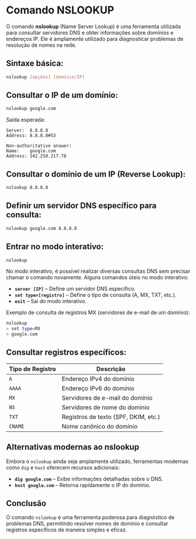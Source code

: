 # Comando NSLOOKUP

O comando **nslookup** (Name Server Lookup) é uma ferramenta utilizada para consultar servidores DNS e obter informações sobre domínios e endereços IP. Ele é amplamente utilizado para diagnosticar problemas de resolução de nomes na rede.

## Sintaxe básica:
```bash
nslookup [opções] [domínio/IP]
```

## Consultar o IP de um domínio:
```bash
nslookup google.com
```
Saída esperada:
```
Server:  8.8.8.8
Address: 8.8.8.8#53

Non-authoritative answer:
Name:    google.com
Address: 142.250.217.78
```

## Consultar o domínio de um IP (Reverse Lookup):
```bash
nslookup 8.8.8.8
```

## Definir um servidor DNS específico para consulta:
```bash
nslookup google.com 8.8.8.8
```

## Entrar no modo interativo:
```bash
nslookup
```
No modo interativo, é possível realizar diversas consultas DNS sem precisar chamar o comando novamente. Alguns comandos úteis no modo interativo:
- **`server [IP]`** – Define um servidor DNS específico.
- **`set type=[registro]`** – Define o tipo de consulta (A, MX, TXT, etc.).
- **`exit`** – Sai do modo interativo.

Exemplo de consulta de registros MX (servidores de e-mail de um domínio):
```bash
nslookup
> set type=MX
> google.com
```

## Consultar registros específicos:
| Tipo de Registro | Descrição |
|-----------------|------------|
| `A` | Endereço IPv4 do domínio |
| `AAAA` | Endereço IPv6 do domínio |
| `MX` | Servidores de e-mail do domínio |
| `NS` | Servidores de nome do domínio |
| `TXT` | Registros de texto (SPF, DKIM, etc.) |
| `CNAME` | Nome canônico do domínio |

## Alternativas modernas ao nslookup
Embora o `nslookup` ainda seja amplamente utilizado, ferramentas modernas como `dig` e `host` oferecem recursos adicionais:
- **`dig google.com`** – Exibe informações detalhadas sobre o DNS.
- **`host google.com`** – Retorna rapidamente o IP do domínio.

## Conclusão
O comando `nslookup` é uma ferramenta poderosa para diagnóstico de problemas DNS, permitindo resolver nomes de domínio e consultar registros específicos de maneira simples e eficaz.